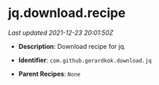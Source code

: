 # jq.download.recipe

_Last updated 2021-12-23 20:01:50Z_

- **Description**: Download recipe for jq.

- **Identifier**: `com.github.gerardkok.download.jq`

- **Parent Recipes**: `None`
